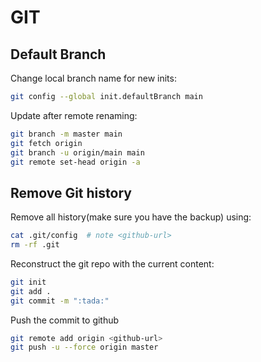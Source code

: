# GIT

## Default Branch

Change local branch name for new inits:

```bash
git config --global init.defaultBranch main
```

Update after remote renaming:

```bash
git branch -m master main
git fetch origin
git branch -u origin/main main
git remote set-head origin -a
```

## Remove Git history

Remove all history(make sure you have the backup) using:

```bash
cat .git/config  # note <github-url>
rm -rf .git
```

Reconstruct the git repo with the current content:

```bash
git init
git add .
git commit -m ":tada:"
```

Push the commit to github

```bash
git remote add origin <github-url>
git push -u --force origin master
```
